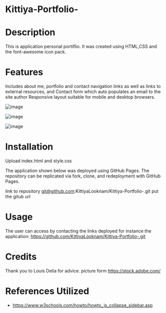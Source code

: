 # Kittiya-Portfolio-

# Description

 This is application personal portiflio. It was created using HTML,CSS and the font-awesome icon pack.

# Features 

Includes about me, portfolio and contact navigation links as well as links to external resources, and Contact form which auto populates an email to the site author
Responsive layout suitable for mobile and desktop browsers.

![image](https://github.com/KittiyaLooknam/Kittiya-Portfolio-/assets/149645563/c172ff05-424a-47f0-b739-374ba6f2eea8)

![image](https://github.com/KittiyaLooknam/Kittiya-Portfolio-/assets/149645563/a8d06051-ebe2-4dc5-94fc-d819c9f180de)


![image](https://github.com/KittiyaLooknam/Kittiya-Portfolio-/assets/149645563/b1b878cd-95df-42c2-8c04-f606c6884ed6)






# Installation

Upload index.html and style.css 

The application shown below was deployed using GitHub Pages. The repository can be replicated via fork, clone, and redeployment with GitHub Pages.

link to repository git@github.com:KittiyaLooknam/Kittiya-Portfolio-.git put the gitub url 

# Usage

The user can access by contacting the links deployed for instance the application: https://github.com/KittiyaLooknam/Kittiya-Portfolio-.git


# Credits 
Thank you to Louis Delia for advice.
picture form https://stock.adobe.com/


# References Utilized
- https://www.w3schools.com/howto/howto_js_collapse_sidebar.asp
